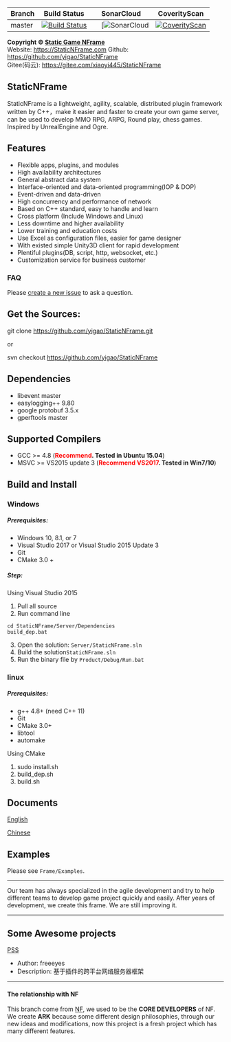 | Branch | Build Status | SonarCloud | CoverityScan |
| - | - | - | - |
| master | [![Build Status](https://travis-ci.org/yigao/StaticNFrame.svg?branch=master)](https://travis-ci.org/yigao/StaticNFrame) |     [![SonarCloud](https://sonarcloud.io/api/project_badges/measure?project=StaticNFrame&metric=alert_status) | [![CoverityScan](https://scan.coverity.com/projects/15695/badge.svg)](https://scan.coverity.com/projects/yigao-staticnframe) |

**Copyright © [Static Game NFrame](https://StaticNFrame.com "Static Game NFrame")**    
Website: https://StaticNFrame.com
Github: https://github.com/yigao/StaticNFrame  
Gitee(码云): https://gitee.com/xiaoyi445/StaticNFrame

## StaticNFrame 
StaticNFrame is a lightweight, agility, scalable, distributed plugin framework written by C++，make it easier and faster to create your own game server, can be used to develop MMO RPG, ARPG, Round play, chess games. Inspired by UnrealEngine and Ogre.

## Features

- Flexible apps, plugins, and modules
- High availability architectures
- General abstract data system
- Interface-oriented and data-oriented programming(IOP & DOP)
- Event-driven and data-driven
- High concurrency and performance of network
- Based on C++ standard, easy to handle and learn
- Cross platform (Include Windows and Linux)
- Less downtime and higher availability
- Lower training and education costs
- Use Excel as configuration files, easier for game designer
- With existed simple Unity3D client for rapid development
- Plentiful plugins(DB, script, http, websocket, etc.)
- Customization service for business customer

### FAQ

Please [create a new issue](https://github.com/yigao/StaticNFrame/issues) to ask a question.


## Get the Sources:

git clone https://github.com/yigao/StaticNFrame.git

or

svn checkout https://github.com/yigao/StaticNFrame

## Dependencies

- libevent master
- easylogging++ 9.80
- google protobuf 3.5.x
- gperftools master

## Supported Compilers

- GCC >= 4.8 (**<font color=red>Recommend</font>. Tested in Ubuntu 15.04**)
- MSVC >= VS2015 update 3 (**<font color=red>Recommend VS2017</font>. Tested in Win7/10**)

## Build and Install

### Windows

##### Prerequisites:

- Windows 10, 8.1, or 7
- Visual Studio 2017 or Visual Studio 2015 Update 3
- Git
- CMake 3.0 +

##### Step:
Using Visual Studio 2015
1. Pull all source
2. Run command line 
```batch
cd StaticNFrame/Server/Dependencies
build_dep.bat
```
3. Open the solution: `Server/StaticNFrame.sln`
4. Build the solution`StaticNFrame.sln`
5. Run the binary file by `Product/Debug/Run.bat`

### linux

##### Prerequisites:

- g++ 4.8+ (need C++ 11)
- Git
- CMake 3.0+
- libtool
- automake

Using CMake
1. sudo install.sh
2. build_dep.sh
3. build.sh

## Documents

[English](https://github.com/yigao/StaticNFrame/tree/master/Docs/doc_EN.md)

[Chinese](https://github.com/yigao/StaticNFrame/tree/master/Docs/doc_ZH.md)

## Examples

Please see `Frame/Examples`.

----------

Our team has always specialized in the agile development and try to help different teams to develop game project quickly and easily. After years of development, we create this frame. We are still improving it.

----------

## Some Awesome projects

[PSS](https://github.com/freeeyes/PSS)
- Author: freeeyes
- Description: 基于插件的跨平台网络服务器框架

----------

#### The relationship with NF

This branch come from [NF](https://github.com/ketoo/NoahGameFrame), we used to be the **CORE DEVELOPERS** of NF. We create **ARK** because some different design philosophies, through our new ideas and modifications, now this project is a fresh project which has many different features.

